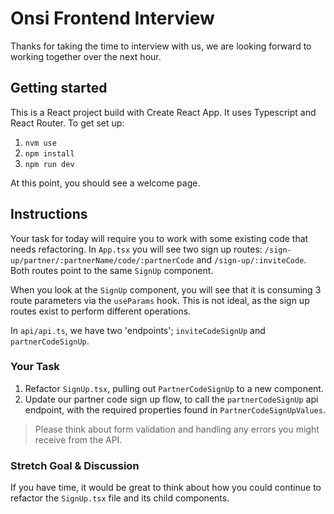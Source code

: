 # Onsi Frontend Interview

Thanks for taking the time to interview with us, we are looking forward to working together over the next hour.

## Getting started

This is a React project build with Create React App. It uses Typescript and React Router. To get set up:

1. `nvm use`
2. `npm install`
3. `npm run dev`

At this point, you should see a welcome page.

## Instructions

Your task for today will require you to work with some existing code that needs refactoring. In `App.tsx` you will see two sign up routes: `/sign-up/partner/:partnerName/code/:partnerCode` and `/sign-up/:inviteCode`. Both routes point to the same `SignUp` component.

When you look at the `SignUp` component, you will see that it is consuming 3 route parameters via the `useParams` hook. This is not ideal, as the sign up routes exist to perform different operations.

In `api/api.ts`, we have two 'endpoints'; `inviteCodeSignUp` and `partnerCodeSignUp`.

### Your Task

1. Refactor `SignUp.tsx`, pulling out `PartnerCodeSignUp` to a new component.
2. Update our partner code sign up flow, to call the `partnerCodeSignUp` api endpoint, with the required properties found in `PartnerCodeSignUpValues`.

> Please think about form validation and handling any errors you might receive from the API.

### Stretch Goal & Discussion

If you have time, it would be great to think about how you could continue to refactor the `SignUp.tsx` file and its child components.
